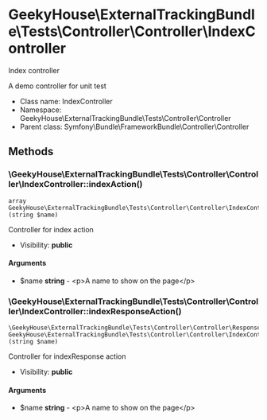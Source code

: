GeekyHouse\ExternalTrackingBundle\Tests\Controller\Controller\IndexController
===============

Index controller

A demo controller for unit test


* Class name: IndexController
* Namespace: GeekyHouse\ExternalTrackingBundle\Tests\Controller\Controller
* Parent class: Symfony\Bundle\FrameworkBundle\Controller\Controller







Methods
-------


### \GeekyHouse\ExternalTrackingBundle\Tests\Controller\Controller\IndexController::indexAction()

```
array GeekyHouse\ExternalTrackingBundle\Tests\Controller\Controller\IndexController::\GeekyHouse\ExternalTrackingBundle\Tests\Controller\Controller\IndexController::indexAction()(string $name)
```

Controller for index action



* Visibility: **public**

#### Arguments

* $name **string** - &lt;p&gt;A name to show on the page&lt;/p&gt;



### \GeekyHouse\ExternalTrackingBundle\Tests\Controller\Controller\IndexController::indexResponseAction()

```
\GeekyHouse\ExternalTrackingBundle\Tests\Controller\Controller\Response GeekyHouse\ExternalTrackingBundle\Tests\Controller\Controller\IndexController::\GeekyHouse\ExternalTrackingBundle\Tests\Controller\Controller\IndexController::indexResponseAction()(string $name)
```

Controller for indexResponse action



* Visibility: **public**

#### Arguments

* $name **string** - &lt;p&gt;A name to show on the page&lt;/p&gt;


